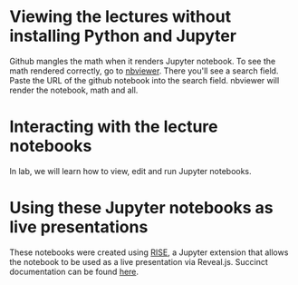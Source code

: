 # Viewing the lectures without installing Python and Jupyter

Github mangles the math when it renders Jupyter notebook.
To see the math rendered correctly, go to
[nbviewer](http://nbviewer.jupyter.org/).
There you'll see a search field. Paste
the URL of the github notebook into the search field.
nbviewer will render the notebook, math and all.

# Interacting with the lecture notebooks

In lab, we will learn how to view, edit and run Jupyter notebooks. 

# Using these Jupyter notebooks as live presentations 

These notebooks were created using [RISE](https://github.com/damianavila/RISE),
 a Jupyter extension that 
allows the notebook to be used as a live presentation via Reveal.js. 
Succinct documentation can be found 
[here](https://damianavila.github.io/RISE/).

